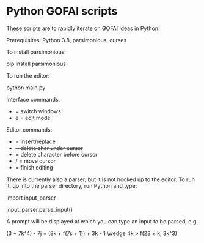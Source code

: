 # Python GOFAI scripts

These scripts are to rapidly iterate on GOFAI ideas in Python.

Prerequisites: Python 3.8, parsimonious, curses

To install parsimonious:

pip install parsimonious

To run the editor:

python main.py

Interface commands:

* <TAB> = switch windows
* e = edit mode

Editor commands:

* <INS> = insert/replace
* <DEL> = delete char under cursor
* <BACKSPACE> = delete character before cursor
* <LEFT>/<RIGHT> = move cursor
* <ENTER> = finish editing

There is currently also a parser, but it is not hooked up to the editor. To run it, go into
the parser directory, run Python and type:

import input_parser

input_parser.parse_input()

A prompt will be displayed at which you can type an input to be parsed, e.g.

(3 + 7k^4) - 7j = (8k + f(7s + 1)) + 3k - 1 \wedge 4k > f(23 + k, 3k^3)


